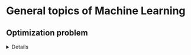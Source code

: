 # General topics of Machine Learning

## Optimization problem

<details>

### Introduction

Materials:
>- [Gradient descent](https://www.youtube.com/watch?v=sDv4f4s2SB8)
>- [Backpropagation](https://youtu.be/IN2XmBhILt4?si=FerkgpZzuK4Rw1Ct)

Tasks:

>1. __Using gradient descent find the minimum of the function__<br>$f(x) = (x - 2) ^ 2 + x ^ 4 - |x|$
>2. __Using gradient descent find the minimum of the function__<br>$f(x, y) = (x - 2) ^ 2 + \frac{(y + 3) ^ 3}{2} + 9.5y^4 - 5$

### 
</details>